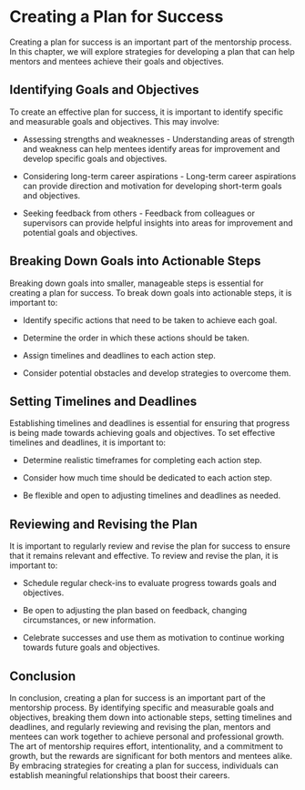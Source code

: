 Creating a Plan for Success
========================================================================================

Creating a plan for success is an important part of the mentorship process. In this chapter, we will explore strategies for developing a plan that can help mentors and mentees achieve their goals and objectives.

Identifying Goals and Objectives
--------------------------------

To create an effective plan for success, it is important to identify specific and measurable goals and objectives. This may involve:

* Assessing strengths and weaknesses - Understanding areas of strength and weakness can help mentees identify areas for improvement and develop specific goals and objectives.

* Considering long-term career aspirations - Long-term career aspirations can provide direction and motivation for developing short-term goals and objectives.

* Seeking feedback from others - Feedback from colleagues or supervisors can provide helpful insights into areas for improvement and potential goals and objectives.

Breaking Down Goals into Actionable Steps
-----------------------------------------

Breaking down goals into smaller, manageable steps is essential for creating a plan for success. To break down goals into actionable steps, it is important to:

* Identify specific actions that need to be taken to achieve each goal.

* Determine the order in which these actions should be taken.

* Assign timelines and deadlines to each action step.

* Consider potential obstacles and develop strategies to overcome them.

Setting Timelines and Deadlines
-------------------------------

Establishing timelines and deadlines is essential for ensuring that progress is being made towards achieving goals and objectives. To set effective timelines and deadlines, it is important to:

* Determine realistic timeframes for completing each action step.

* Consider how much time should be dedicated to each action step.

* Be flexible and open to adjusting timelines and deadlines as needed.

Reviewing and Revising the Plan
-------------------------------

It is important to regularly review and revise the plan for success to ensure that it remains relevant and effective. To review and revise the plan, it is important to:

* Schedule regular check-ins to evaluate progress towards goals and objectives.

* Be open to adjusting the plan based on feedback, changing circumstances, or new information.

* Celebrate successes and use them as motivation to continue working towards future goals and objectives.

Conclusion
----------

In conclusion, creating a plan for success is an important part of the mentorship process. By identifying specific and measurable goals and objectives, breaking them down into actionable steps, setting timelines and deadlines, and regularly reviewing and revising the plan, mentors and mentees can work together to achieve personal and professional growth. The art of mentorship requires effort, intentionality, and a commitment to growth, but the rewards are significant for both mentors and mentees alike. By embracing strategies for creating a plan for success, individuals can establish meaningful relationships that boost their careers.
